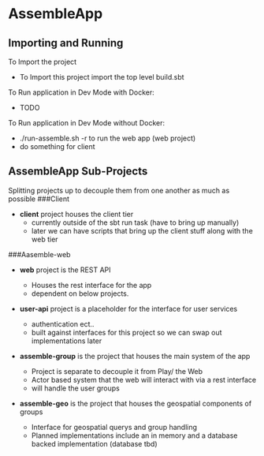 # AssembleApp

## Importing and Running
To Import the project
* To Import this project import the top level build.sbt


To Run application in Dev Mode with Docker:
* TODO

To Run application in Dev Mode without Docker:
* ./run-assemble.sh -r to run the web app (web project)
* do something for client


## AssembleApp Sub-Projects
Splitting projects up to decouple them from one another as much as possible
###Client
* <b>client</b> project houses the client tier
    * currently outside of the sbt run task (have to bring up manually)
    * later we can have scripts that bring up the client stuff along with the web tier
    
###Aasemble-web
* <b>web</b> project is the REST API
    * Houses the rest interface for the app
    * dependent on below projects.

* <b>user-api</b> project is a placeholder for the interface for user services
    * authentication ect..
    * built against interfaces for this project so we can swap out implementations later
    
   
* <b>assemble-group</b> is the project that houses the main system of the app

    * Project is separate to decouple it from Play/ the Web
    * Actor based system that the web will interact with via a rest interface
    * will handle the user groups
    
* <b>assemble-geo</b> is the project that houses the geospatial components of groups
    * Interface for geospatial querys and group handling
    * Planned implementations include an in memory and a database backed implementation (database tbd)
